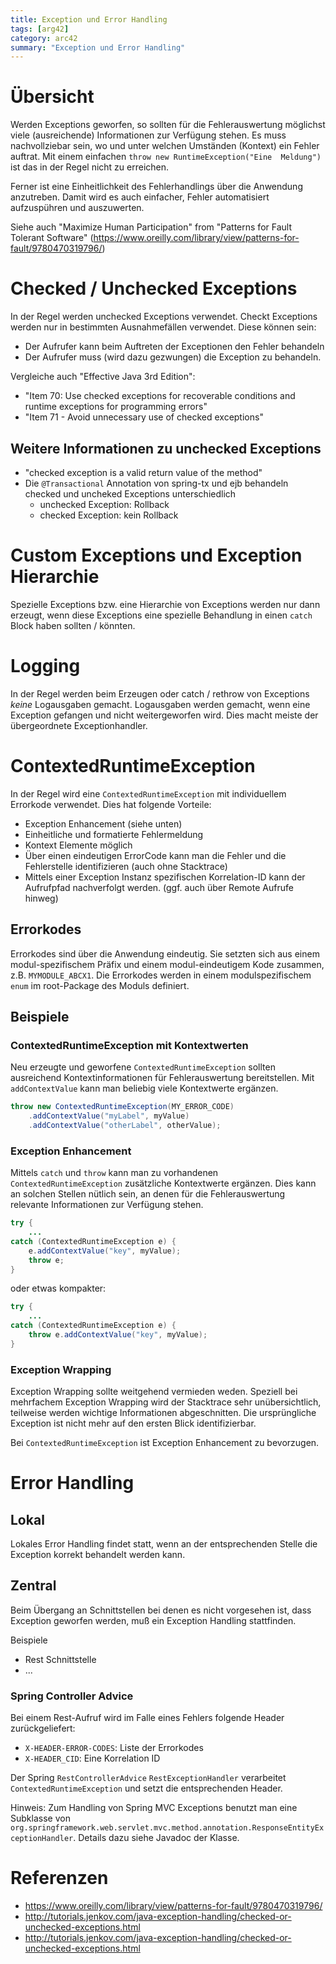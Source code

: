 ```yaml
---
title: Exception und Error Handling
tags: [arg42]
category: arc42
summary: "Exception und Error Handling"
---
```



# Übersicht

Werden Exceptions geworfen, so sollten für die Fehlerauswertung möglichst viele (ausreichende) Informationen zur Verfügung stehen. 
Es muss nachvollziebar sein, wo und unter welchen Umständen (Kontext) ein Fehler auftrat. Mit einem einfachen `throw new RuntimeException("Eine 
Meldung")` ist das in der Regel nicht zu erreichen.

Ferner ist eine Einheitlichkeit des Fehlerhandlings über die Anwendung anzutreben. Damit wird es auch einfacher, Fehler automatisiert 
aufzuspühren und auszuwerten. 

Siehe auch  "Maximize Human Participation" from "Patterns for Fault Tolerant Software" (<https://www.oreilly.com/library/view/patterns-for-fault/9780470319796/>)

# Checked  / Unchecked Exceptions

In der Regel werden unchecked Exceptions verwendet. Checkt Exceptions werden nur in bestimmten Ausnahmefällen verwendet. Diese 
können sein:

* Der Aufrufer kann beim Auftreten der Exceptionen den Fehler behandeln
* Der Aufrufer muss (wird dazu gezwungen) die Exception zu behandeln.  

Vergleiche auch "Effective Java 3rd Edition":
* "Item 70: Use checked exceptions for recoverable conditions and runtime exceptions for programming errors"
* "Item 71 - Avoid unnecessary use of checked exceptions"

##  Weitere Informationen zu unchecked Exceptions

* "checked exception is a valid return value of the method"
*  Die `@Transactional` Annotation von spring-tx und ejb behandeln checked und uncheked Exceptions unterschiedlich
    * unchecked Exception: Rollback
    * checked Exception: kein Rollback 

# Custom Exceptions und Exception Hierarchie

Spezielle Exceptions bzw. eine Hierarchie von Exceptions werden nur dann erzeugt, wenn diese Exceptions eine spezielle Behandlung 
in einen `catch` Block haben sollten / könnten.

# Logging
In der Regel werden beim Erzeugen oder catch / rethrow von Exceptions *keine* Logausgaben gemacht. Logausgaben werden gemacht, 
wenn eine Exception gefangen und nicht weitergeworfen wird. Dies macht meiste der übergeordnete Exceptionhandler.


# ContextedRuntimeException
In der Regel wird eine `ContextedRuntimeException` mit individuellem Errorkode verwendet. Dies hat folgende Vorteile:

* Exception Enhancement (siehe unten)
* Einheitliche und formatierte Fehlermeldung
* Kontext Elemente möglich
* Über einen eindeutigen ErrorCode kann man die Fehler und die Fehlerstelle identifizieren (auch ohne Stacktrace)
* Mittels einer Exception Instanz spezifischen Korrelation-ID kann der Aufrufpfad nachverfolgt werden. (ggf. auch über Remote 
  Aufrufe hinweg)    

## Errorkodes

Errorkodes sind über die Anwendung eindeutig. Sie setzten sich aus einem modul-spezifischem Präfix und einem modul-eindeutigem 
Kode zusammen, z.B. `MYMODULE_ABCX1`. Die Errorkodes werden in einem modulspezifischem `enum` im root-Package des Moduls definiert.


## Beispiele

### ContextedRuntimeException mit Kontextwerten
Neu erzeugte und geworfene `ContextedRuntimeException` sollten ausreichend Kontextinformationen für Fehlerauswertung bereitstellen. Mit 
`addContextValue` kann man beliebig viele Kontextwerte ergänzen.

~~~java
throw new ContextedRuntimeException(MY_ERROR_CODE)
    .addContextValue("myLabel", myValue)
    .addContextValue("otherLabel", otherValue);
~~~

### Exception Enhancement
Mittels `catch` und `throw` kann man zu vorhandenen `ContextedRuntimeException` zusätzliche Kontextwerte ergänzen. Dies 
kann an solchen Stellen nütlich sein, an denen für die Fehlerauswertung relevante Informationen zur Verfügung stehen. 

~~~java
try {
    ...
catch (ContextedRuntimeException e) {
    e.addContextValue("key", myValue);
    throw e;
}
~~~

oder etwas kompakter:

~~~java
try {
    ...
catch (ContextedRuntimeException e) {
    throw e.addContextValue("key", myValue);
}
~~~

### Exception Wrapping
Exception Wrapping sollte weitgehend vermieden weden. Speziell bei mehrfachem Exception Wrapping wird der Stacktrace sehr 
unübersichtlich, teilweise werden wichtige Informationen abgeschnitten. Die ursprüngliche Exception ist nicht mehr auf den ersten 
Blick identifizierbar.

Bei `ContextedRuntimeException` ist Exception Enhancement zu bevorzugen.

# Error Handling

## Lokal
Lokales Error Handling findet statt, wenn an der entsprechenden Stelle die Exception korrekt behandelt werden kann.

## Zentral

Beim Übergang an Schnittstellen bei denen es nicht vorgesehen ist, dass Exception geworfen werden, muß ein Exception Handling 
stattfinden.

Beispiele

* Rest Schnittstelle
* ...

### Spring Controller Advice  
Bei einem Rest-Aufruf wird im Falle eines Fehlers folgende Header zurückgeliefert:

* `X-HEADER-ERROR-CODES`: Liste der Errorkodes
* `X-HEADER_CID`: Eine Korrelation ID
  
Der Spring `RestControllerAdvice`  `RestExceptionHandler` verarbeitet `ContextedRuntimeException` und setzt die entsprechenden 
Header.

Hinweis: Zum Handling von Spring MVC Exceptions benutzt man eine Subklasse von `org.springframework.web.servlet.mvc.method.annotation.ResponseEntityExceptionHandler`. 
Details dazu siehe Javadoc der Klasse. 

# Referenzen

* <https://www.oreilly.com/library/view/patterns-for-fault/9780470319796/>
* <http://tutorials.jenkov.com/java-exception-handling/checked-or-unchecked-exceptions.html>
* <http://tutorials.jenkov.com/java-exception-handling/checked-or-unchecked-exceptions.html>